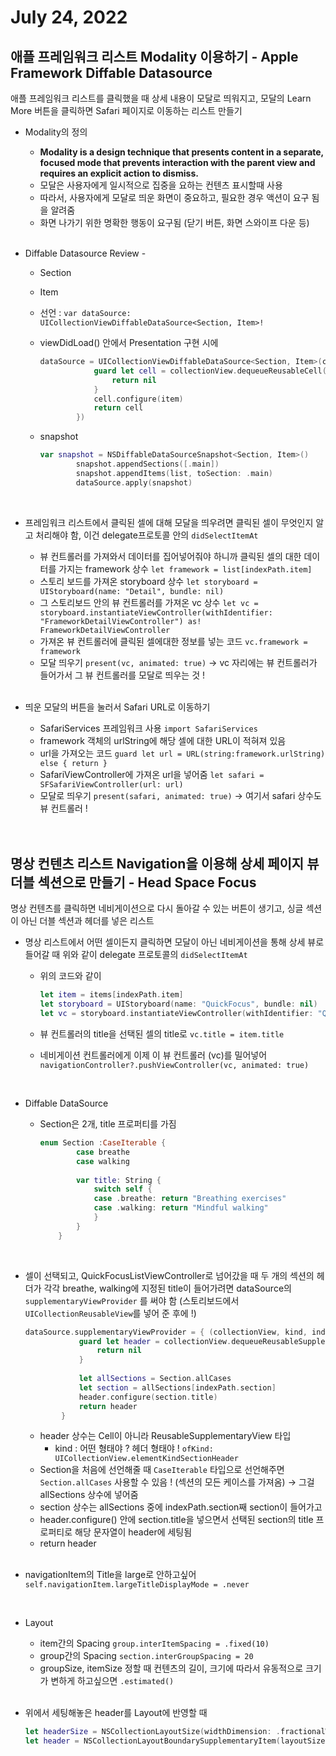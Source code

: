# July 24, 2022
    
## 애플 프레임워크 리스트 Modality 이용하기 - Apple Framework Diffable Datasource

애플 프레임워크 리스트를 클릭했을 때 상세 내용이 모달로 띄워지고, 모달의 Learn More 버튼을 클릭하면 Safari 페이지로 이동하는 리스트 만들기
    <br>
- Modality의 정의
    - **Modality is a design technique that presents content in a separate, focused mode that prevents interaction with the parent view and requires an explicit action to dismiss.**
    - 모달은 사용자에게 일시적으로 집중을 요하는 컨텐츠 표시할때 사용
    - 따라서, 사용자에게 모달로 띄운 화면이 중요하고, 필요한 경우 액션이 요구 됨을 알려줌
    - 화면 나가기 위한 명확한 행동이 요구됨 (닫기 버튼, 화면 스와이프 다운 등)
    <br>
- Diffable Datasource Review -
    - Section
    - Item
    - 선언 : `var dataSource: UICollectionViewDiffableDataSource<Section, Item>!`
    - viewDidLoad() 안에서 Presentation 구현 시에
        
        ```swift
        dataSource = UICollectionViewDiffableDataSource<Section, Item>(collectionView: collectionView, cellProvider: { collectionView, indexPath, item in
                    guard let cell = collectionView.dequeueReusableCell(withReuseIdentifier: "FrameworkCell", for: indexPath) as? FrameworkCell else {
                        return nil
                    }
                    cell.configure(item)
                    return cell
                })
        ```
        
    - snapshot
        
        ```swift
        var snapshot = NSDiffableDataSourceSnapshot<Section, Item>()
                snapshot.appendSections([.main])
                snapshot.appendItems(list, toSection: .main)
                dataSource.apply(snapshot)
        ```
        
    <br>

- 프레임워크 리스트에서 클릭된 셀에 대해 모달을 띄우려면 클릭된 셀이 무엇인지 알고 처리해야 함, 이건 delegate프로토콜 안의 `didSelectItemAt`
    - 뷰 컨트롤러를 가져와서 데이터를 집어넣어줘야 하니까 클릭된 셀의 대한 데이터를 가지는 framework 상수 `let framework = list[indexPath.item]`
    - 스토리 보드를 가져온 storyboard 상수 `let storyboard = UIStoryboard(name: "Detail", bundle: nil)`
    - 그 스토리보드 안의 뷰 컨트롤러를 가져온 vc 상수 `let vc = storyboard.instantiateViewController(withIdentifier: "FrameworkDetailViewController") as! FrameworkDetailViewController`
    - 가져온 뷰 컨트롤러에 클릭된 셀에대한 정보를 넣는 코드 `vc.framework = framework`
    - 모달 띄우기 `present(vc, animated: true)` → vc 자리에는 뷰 컨트롤러가 들어가서 그 뷰 컨트롤러를 모달로 띄우는 것 !
    <br>

- 띄운 모달의 버튼을 눌러서 Safari URL로 이동하기
    - SafariServices 프레임워크 사용 `import SafariServices`
    - framework 객체의 urlString에 해당 셀에 대한 URL이 적혀져 있음
    - url을 가져오는 코드 `guard let url = URL(string:framework.urlString) else { return }`
    - SafariViewController에 가져온 url을 넣어줌 `let safari = SFSafariViewController(url: url)`
    - 모달로 띄우기 `present(safari, animated: true)` → 여기서 safari 상수도 뷰 컨트롤러 !
    
    <br>
    <br>

## 명상 컨텐츠 리스트 Navigation을 이용해 상세 페이지 뷰 더블 섹션으로 만들기 - Head Space Focus

명상 컨텐츠를 클릭하면 네비게이션으로 다시 돌아갈 수 있는 버튼이 생기고, 싱글 섹션이 아닌 더블 섹션과 헤더를 넣은 리스트
    <br>

- 명상 리스트에서 어떤 셀이든지 클릭하면 모달이 아닌 네비게이션을 통해 상세 뷰로 들어갈 때 위와 같이 delegate 프로토콜의 `didSelectItemAt`
    - 위의 코드와 같이
        
        ```swift
        let item = items[indexPath.item]
        let storyboard = UIStoryboard(name: "QuickFocus", bundle: nil)
        let vc = storyboard.instantiateViewController(withIdentifier: "QuickFocusListViewController") as! QuickFocusListViewController
        ```
        
    - 뷰 컨트롤러의 title을 선택된 셀의 title로 `vc.title = item.title`
    - 네비게이션 컨트롤러에게 이제 이 뷰 컨트롤러 (vc)를 밀어넣어`navigationController?.pushViewController(vc, animated: true)`
    <br>

- Diffable DataSource
    - Section은 2개, title 프로퍼티를 가짐
        
        ```swift
        enum Section :CaseIterable {
                case breathe
                case walking
                
                var title: String {
                    switch self {
                    case .breathe: return "Breathing exercises"
                    case .walking: return "Mindful walking"
                    }
                }
            }
        ```
        
    <br>
  
- 셀이 선택되고, QuickFocusListViewController로 넘어갔을 때 두 개의 섹션의 헤더가 각각 breathe, walking에 지정된 title이 들어가려면 dataSource의 `supplementaryViewProvider` 를 써야 함 (스토리보드에서 `UICollectionReusableView`를 넣어 준 후에 !)
    
    ```swift
    dataSource.supplementaryViewProvider = { (collectionView, kind, indexPath) in
                guard let header = collectionView.dequeueReusableSupplementaryView(ofKind: UICollectionView.elementKindSectionHeader, withReuseIdentifier: "QuickFocusHeaderView", for: indexPath) as? QuickFocusHeaderView else {
                    return nil
                }
                
                let allSections = Section.allCases
                let section = allSections[indexPath.section]
                header.configure(section.title)
                return header
            }
    ```
    
    - header 상수는 Cell이 아니라 ReusableSupplementaryView 타입
        - kind : 어떤 형태야 ? 헤더 형태야 ! `ofKind: UICollectionView.elementKindSectionHeader`
    - Section을 처음에 선언해줄 때 `CaseIterable` 타입으로 선언해주면 `Section.allCases` 사용할 수 있음 ! (섹션의 모든 케이스를 가져옴) → 그걸 allSections 상수에 넣어줌
    - section 상수는 allSections 중에 indexPath.section째 section이 들어가고
    - header.configure() 안에 section.title을 넣으면서 선택된 section의 title 프로퍼티로 해당 문자열이 header에 세팅됨
    - return header
    
    <br>
- navigationItem의 Title을 large로 안하고싶어 `self.navigationItem.largeTitleDisplayMode = .never`
    
   <br>

- Layout
    - item간의 Spacing `group.interItemSpacing = .fixed(10)`
    - group간의 Spacing `section.interGroupSpacing = 20`
    - groupSize, itemSize 정할 때 컨텐츠의 길이, 크기에 따라서 유동적으로 크기가 변하게 하고싶으면 `.estimated()`
        
  <br>

- 위에서 세팅해놓은 header를 Layout에 반영할 때
    
    ```swift
    let headerSize = NSCollectionLayoutSize(widthDimension: .fractionalWidth(1), heightDimension: .absolute(30))
    let header = NSCollectionLayoutBoundarySupplementaryItem(layoutSize: headerSize, elementKind: UICollectionView.elementKindSectionHeader, alignment: .top)
    ```
